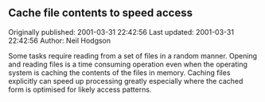## Cache file contents to speed access 
Originally published: 2001-03-31 22:42:56 
Last updated: 2001-03-31 22:42:56 
Author: Neil Hodgson 
 
Some tasks require reading from a set of files in a random manner. Opening and reading files is a time consuming operation even when the operating system is caching the contents of the files in memory. Caching files explicitly can speed up processing greatly especially where the cached form is optimised for likely access patterns.